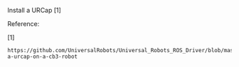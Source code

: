 Install a URCap [1]




Reference:


[1]
```
https://github.com/UniversalRobots/Universal_Robots_ROS_Driver/blob/master/ur_robot_driver/doc/install_urcap_cb3.md#installing-a-urcap-on-a-cb3-robot
```
